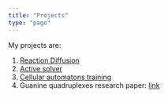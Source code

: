 ```yaml
---
title: "Projects"
type: "page"
---
```

My projects are:

1. [Reaction Diffusion](./reaction_diffusion/)
2. [Active solver](./active_solver/)
3. [Cellular automatons training](./genetic_algorithm/)
4. Guanine quadruplexes research paper: [link](https://doi.org/10.3390/ijms231910990)
